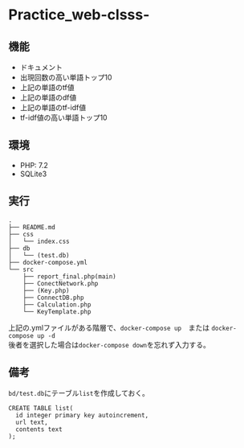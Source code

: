 # Practice_web-clsss-

## 機能
- ドキュメント 
- 出現回数の高い単語トップ10
- 上記の単語のtf値
- 上記の単語のdf値
- 上記の単語のtf-idf値
- tf-idf値の高い単語トップ10

## 環境
- PHP: 7.2
- SQLite3

## 実行
```
.
├── README.md
├── css
│   └── index.css
├── db
│   └── (test.db)
├── docker-compose.yml
└── src
    ├── report_final.php(main)
    ├── ConectNetwork.php
    ├── (Key.php)
    ├── ConnectDB.php
    ├── Calculation.php    
    └── KeyTemplate.php
```
上記の.ymlファイルがある階層で、`docker-compose up`　または `docker-compose up -d`  
後者を選択した場合は`docker-compose down`を忘れず入力する。

## 備考
`bd/test.db`にテーブル`list`を作成しておく。  
```
CREATE TABLE list(
  id integer primary key autoincrement,
  url text,
  contents text
);
```